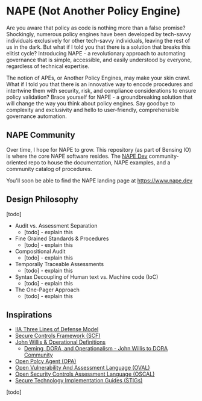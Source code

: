 # NAPE (Not Another Policy Engine)

Are you aware that policy as code is nothing more than a false promise? Shockingly, numerous policy engines have been developed by tech-savvy individuals exclusively for other tech-savvy individuals, leaving the rest of us in the dark. But what if I told you that there is a solution that breaks this elitist cycle? Introducing NAPE - a revolutionary approach to automating governance that is simple, accessible, and easily understood by everyone, regardless of technical expertise.

The notion of APEs, or Another Policy Engines, may make your skin crawl. What if I told you that there is an innovative way to encode procedures and intertwine them with security, risk, and compliance considerations to ensure policy validation? Brace yourself for NAPE - a groundbreaking solution that will change the way you think about policy engines. Say goodbye to complexity and exclusivity and hello to user-friendly, comprehensible governance automation.

## NAPE Community

Over time, I hope for NAPE to grow.  This repository (as part of Bensing IO) is where the core NAPE software resides.  The [NAPE Dev](https://github.com/nape-dev) community-oriented repo to house the documentation, NAPE examples, and a community catalog of procedures.

You'll soon be able to find the NAPE landing page at https://www.nape.dev

## Design Philosophy

[todo]

- Audit vs. Assessment Separation
  - [todo] - explain this
- Fine Grained Standards & Procedures
  - [todo] - explain this
- Compositional Audit
  - [todo] - explain this
- Temporally Traceable Assessments
  - [todo] - explain this
- Syntax Decoupling of Human text vs. Machine code (IoC)
  - [todo] - explain this
- The One-Pager Approach
  - [todo] - explain this

## Inspirations

- [IIA Three Lines of Defense Model](https://www.theiia.org/en/content/position-papers/2020/the-iias-three-lines-model-an-update-of-the-three-lines-of-defense/)
- [Secure Controls Framework (SCF)](https://securecontrolsframework.com/)
- [John Willis & Operational Definitions](https://www.profound-deming.com/blog-1/fli1w9qnfbdp2b87jm3vnbal7wqjz4)
  - [Deming, DORA, and Operationalism - John Willis to DORA Community](https://www.youtube.com/watch?v=sH34-UiU8w0)
- [Open Polcy Agent (OPA)](https://www.openpolicyagent.org/)
- [Open Vulnerability And  Assessment Language (OVAL)](https://csrc.nist.gov/glossary/term/open_vulnerability_and_assessment_language)
- [Open Security Controls Assessment Language (OSCAL)](https://pages.nist.gov/OSCAL/)
- [Secure Technology Implementation Guides (STIGs)](https://public.cyber.mil/stigs/)

[todo]

